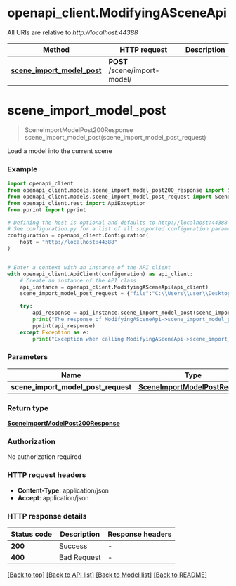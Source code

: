 # openapi_client.ModifyingASceneApi

All URIs are relative to *http://localhost:44388*

Method | HTTP request | Description
------------- | ------------- | -------------
[**scene_import_model_post**](ModifyingASceneApi.md#scene_import_model_post) | **POST** /scene/import-model/ | 


# **scene_import_model_post**
> SceneImportModelPost200Response scene_import_model_post(scene_import_model_post_request)



Load a model into the current scene

### Example


```python
import openapi_client
from openapi_client.models.scene_import_model_post200_response import SceneImportModelPost200Response
from openapi_client.models.scene_import_model_post_request import SceneImportModelPostRequest
from openapi_client.rest import ApiException
from pprint import pprint

# Defining the host is optional and defaults to http://localhost:44388
# See configuration.py for a list of all supported configuration parameters.
configuration = openapi_client.Configuration(
    host = "http://localhost:44388"
)


# Enter a context with an instance of the API client
with openapi_client.ApiClient(configuration) as api_client:
    # Create an instance of the API class
    api_instance = openapi_client.ModifyingASceneApi(api_client)
    scene_import_model_post_request = {"file":"C:\\Users\\user\\Desktop\\test.stl"} # SceneImportModelPostRequest | 

    try:
        api_response = api_instance.scene_import_model_post(scene_import_model_post_request)
        print("The response of ModifyingASceneApi->scene_import_model_post:\n")
        pprint(api_response)
    except Exception as e:
        print("Exception when calling ModifyingASceneApi->scene_import_model_post: %s\n" % e)
```



### Parameters


Name | Type | Description  | Notes
------------- | ------------- | ------------- | -------------
 **scene_import_model_post_request** | [**SceneImportModelPostRequest**](SceneImportModelPostRequest.md)|  | 

### Return type

[**SceneImportModelPost200Response**](SceneImportModelPost200Response.md)

### Authorization

No authorization required

### HTTP request headers

 - **Content-Type**: application/json
 - **Accept**: application/json

### HTTP response details

| Status code | Description | Response headers |
|-------------|-------------|------------------|
**200** | Success |  -  |
**400** | Bad Request |  -  |

[[Back to top]](#) [[Back to API list]](../README.md#documentation-for-api-endpoints) [[Back to Model list]](../README.md#documentation-for-models) [[Back to README]](../README.md)

